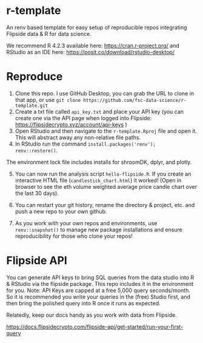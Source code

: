 # r-template
  An renv based template for easy setup of reproducible repos integrating Flipside data & R for data science.

We recommend R 4.2.3 available here: https://cran.r-project.org/ and RStudio as an IDE here: https://posit.co/download/rstudio-desktop/ 

# Reproduce 

1. Clone this repo. I use GitHub Desktop, you can grab the URL to clone in that app, or use `git clone https://github.com/fsc-data-science/r-template.git`
2. Create a txt file called `api_key.txt` and place your API key (you can create one via the API page when logged into Flipside: https://flipsidecrypto.xyz/account/api-keys )
3. Open RStudio and then navigate to the `r-template.Rproj` file and open it. This will 
abstract away any non-relative file paths.
4. In RStudio run the command `install.packages('renv'); renv::restore()`.

The environment lock file includes installs for shroomDK, dplyr, and plotly.

5. You can now run the analysis script `hello-flipside.R`. If you create an interactive HTML file (`candlestick_chart.html`) it worked! (Open in browser to see the eth volume weighted average price candle chart over the last 30 days).
6. You can restart your git history, rename the directory & project, etc. and push a new repo to your own github.

7. As you work with your own repos and environments, use `renv::snapshot()` to manage new package installations and ensure reproducibility for those who clone your repos!

# Flipside API 

You can generate API keys to bring SQL queries from the data studio into R & RStudio 
via the flipside package. This repo includes it in the environment for you. Note: API Keys are capped at a free 5,000 query seconds/month.
 So it is recommended you write your queries in the (free) Studio first, and then bring the polished query into R once it runs as expected.

Relatedly, keep our docs handy as you work with data from Flipside. 

https://docs.flipsidecrypto.com/flipside-api/get-started/run-your-first-query

